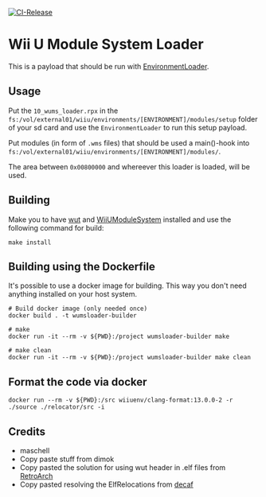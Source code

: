 [![CI-Release](https://github.com/wiiu-env/WUMSLoader/actions/workflows/ci.yml/badge.svg)](https://github.com/wiiu-env/WUMSLoader/actions/workflows/ci.yml)

# Wii U Module System Loader
This is a payload that should be run with [EnvironmentLoader](https://github.com/wiiu-env/EnvironmentLoader).

## Usage
Put the `10_wums_loader.rpx` in the `fs:/vol/external01/wiiu/environments/[ENVIRONMENT]/modules/setup` folder of your sd card and use the `EnvironmentLoader` to run this setup payload.

Put modules (in form of `.wms` files) that should be used a main()-hook into `fs:/vol/external01/wiiu/environments/[ENVIRONMENT]/modules/`.

The area between `0x00800000` and whereever this loader is loaded, will be used.

## Building
Make you to have [wut](https://github.com/devkitPro/wut/) and [WiiUModuleSystem](https://github.com/wiiu-env/WiiUModuleSystem) installed and use the following command for build:
```
make install
```

## Building using the Dockerfile

It's possible to use a docker image for building. This way you don't need anything installed on your host system.

```
# Build docker image (only needed once)
docker build . -t wumsloader-builder

# make 
docker run -it --rm -v ${PWD}:/project wumsloader-builder make

# make clean
docker run -it --rm -v ${PWD}:/project wumsloader-builder make clean
```

## Format the code via docker

`docker run --rm -v ${PWD}:/src wiiuenv/clang-format:13.0.0-2 -r ./source ./relocator/src -i`

## Credits
- maschell
- Copy paste stuff from dimok
- Copy pasted the solution for using wut header in .elf files from [RetroArch](https://github.com/libretro/RetroArch)
- Copy pasted resolving the ElfRelocations from [decaf](https://github.com/decaf-emu/decaf-emu)